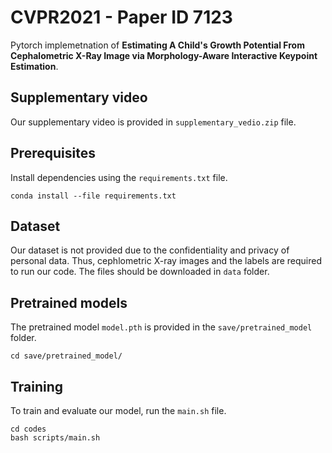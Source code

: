 # CVPR2021 - Paper ID 7123
Pytorch implemetnation of **Estimating A Child's Growth Potential From Cephalometric X-Ray Image via Morphology-Aware Interactive Keypoint Estimation**.

## Supplementary video
Our supplementary video is provided in `supplementary_vedio.zip` file.

## Prerequisites
Install dependencies using the `requirements.txt` file.
```
conda install --file requirements.txt
```

## Dataset
Our dataset is not provided due to the confidentiality and privacy of personal data.
Thus, cephlometric X-ray images and the labels are required to run our code. The files should be downloaded in `data` folder.


## Pretrained models
The pretrained model `model.pth` is provided in the `save/pretrained_model` folder.
```
cd save/pretrained_model/
```

## Training
To train and evaluate our model, run the `main.sh` file.
```
cd codes
bash scripts/main.sh
```


